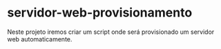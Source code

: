 # servidor-web-provisionamento
Neste projeto iremos criar um script onde será provisionado um servidor web automaticamente. 
